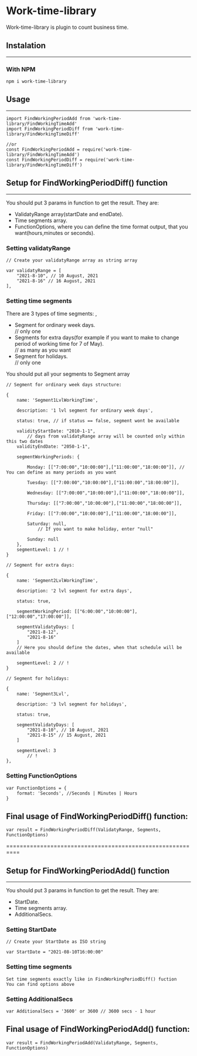 # Work-time-library
Work-time-library is plugin to count business time.
## Instalation
---
### With NPM
```
npm i work-time-library
```
## Usage
---
```
import FindWorkingPeriodAdd from 'work-time-library/FindWorkingTimeAdd'
import FindWorkingPeriodDiff from 'work-time-library/FindWorkingTimeDiff'

//or
const FindWorkingPeriodAdd = require('work-time-library/FindWorkingTimeAdd')
const FindWorkingPeriodDiff = require('work-time-library/FindWorkingTimeDiff')
```
## Setup for FindWorkingPeriodDiff() function
---
You should put 3 params in function to get the result.
They are:
- ValidatyRange array(startDate and endDate).
- Time segments array.
- FunctionOptions, where you can define the time format output, that you want(hours,minutes or seconds).

### Setting validatyRange

```
// Create your validatyRange array as string array

var validatyRange = [
    "2021-8-10", // 10 August, 2021
    "2021-8-16" // 16 August, 2021
],
```
### Setting time segments
There are 3 types of time segments: , 
- Segment for ordinary week days.  
    // only one
- Segments for extra days(for example if you want to make to change period of working time for 7 of May).  
    // as many as you want
- Segment for holidays.  
    // only one

You should put all your segments to Segment array
```
// Segment for ordinary week days structure:

{
    name: 'Segment1LvlWorkingTime',

    description: '1 lvl segment for ordinary week days',

    status: true, // if status == false, segment wont be available

    validityStartDate: "2010-1-1", 
        // days from validatyRange array will be counted only within this two dates
    validityEndDate: "2050-1-1", 

    segmentWorkingPeriods: {

        Monday: [["7:00:00","10:00:00"],["11:00:00","18:00:00"]], // You can define as many periods as you want

        Tuesday: [["7:00:00","10:00:00"],["11:00:00","18:00:00"]],

        Wednesday: [["7:00:00","10:00:00"],["11:00:00","18:00:00"]],

        Thursday: [["7:00:00","10:00:00"],["11:00:00","18:00:00"]],

        Friday: [["7:00:00","10:00:00"],["11:00:00","18:00:00"]],

        Saturday: null, 
            // If you want to make holiday, enter "null"

        Sunday: null
    },
    segmentLevel: 1 // !
}
```
```
// Segment for extra days:

{
    name: 'Segment2LvlWorkingTime',

    description: '2 lvl segment for extra days',

    status: true,

    segmentWorkingPeriod: [["6:00:00","10:00:00"],["12:00:00","17:00:00"]],

    segmentValidatyDays: [ 
        "2021-8-12",
        "2021-8-16"
    ]
    // Here you should define the dates, when that schedule will be available

    segmentLevel: 2 // !
}
```
```
// Segment for holidays:

{
    name: 'Segment3Lvl',

    description: '3 lvl segment for holidays',

    status: true,

    segmentValidatyDays: [
        "2021-8-10", // 10 August, 2021
        "2021-8-15" // 15 August, 2021
    ]

    segmentLevel: 3
        // ! 
},
```
### Setting FunctionOptions

```
var FunctionOptions = {
    format: 'Seconds', //Seconds | Minutes | Hours
}
```

## Final usage of FindWorkingPeriodDiff() function:

```
var result = FindWorkingPeriodDiff(ValidatyRange, Segments, FunctionOptions)
```

==========================================================


## Setup for FindWorkingPeriodAdd() function
---
You should put 3 params in function to get the result.
They are:
- StartDate.
- Time segments array.
- AdditionalSecs.

### Setting StartDate

```
// Create your StartDate as ISO string

var StartDate = "2021-08-10T16:00:00"
```
### Setting time segments
```
Set time segments exactly like in FindWorkingPeriodDiff() fuction
You can find options above
```
### Setting AdditionalSecs

```
var AdditionalSecs = '3600' or 3600 // 3600 secs - 1 hour
```

## Final usage of FindWorkingPeriodAdd() function:

```
var result = FindWorkingPeriodAdd(ValidatyRange, Segments, FunctionOptions)
```